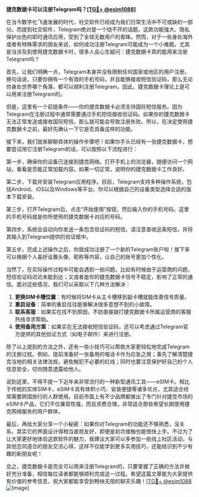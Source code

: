 **捷克数据卡可以注册Telegram吗？[[TG💪+ @esim1088](https://t.me/s/esim1088)]**

在当今数字化飞速发展的时代，社交软件已经成为我们日常生活中不可或缺的一部分。而提到社交软件，Telegram绝对是一个绕不开的话题。这款功能强大、隐私保护出色的即时通讯应用，受到了全球无数用户的青睐。然而，对于一些身处海外或者有特殊需求的朋友来说，如何成功注册Telegram可能成为一个小难题。尤其是当涉及到使用捷克数据卡时，很多人会心生疑问：捷克数据卡真的能用来注册Telegram吗？

首先，让我们明确一点，Telegram本身并没有限制任何国家或地区的用户注册。换句话说，只要你拥有一个有效的手机号码，并且能够接收短信验证码，那么无论你身处世界哪个角落，都可以顺利注册Telegram。因此，捷克数据卡理论上是可以用来注册Telegram的。

但是，这里有一个前提条件——你的捷克数据卡必须支持国际短信服务。因为Telegram在注册过程中通常需要通过手机短信接收验证码。如果你的捷克数据卡无法正常发送或接收国际短信，那么就可能会导致注册失败。所以，在决定使用捷克数据卡之前，最好先确认一下它是否具备这样的功能。

接下来，我们就来聊聊具体的操作步骤吧！如果你手头已经有一张捷克数据卡，想要尝试用它注册Telegram的话，可以按照以下流程进行：

第一步，确保你的设备已连接到捷克网络。打开手机上的浏览器，随便访问一个网站，看看是否能正常加载内容。如果一切正常，说明你的捷克数据卡工作良好。

第二步，下载并安装Telegram应用程序。目前，Telegram支持多种操作系统，包括Android、iOS以及Windows等平台。你可以根据自己的设备类型选择合适的版本下载安装。

第三步，打开Telegram后，点击“开始使用”按钮，然后输入你的手机号码。这里的手机号码就是你所使用的捷克数据卡对应的号码。

第四步，系统会自动向你发送一条包含验证码的短信。请注意查收这条短信，并将其输入到Telegram提供的验证框中。

第五步，完成上述操作之后，你就成功注册了一个新的Telegram账户啦！接下来可以根据个人喜好设置头像、昵称等内容，让自己的账号更加个性化。

当然了，在实际操作过程中可能会遇到一些问题。比如有时候由于运营商的问题，短信验证码迟迟未能到达；又或者是你的捷克数据卡信号不稳定，影响了正常的通信。面对这些情况，我们可以采取以下几种方法解决：

1. **更换SIM卡槽位置**：有时候将SIM卡从主卡槽移到副卡槽就能改善信号质量。
2. **重启设备**：简单的重启往往能够解决很多意想不到的小故障。
3. **联系客服**：如果实在找不到原因，不妨直接拨打捷克数据卡所属运营商的客服热线寻求帮助。
4. **使用备用方案**：如果实在无法接收短信验证码，还可以考虑通过Telegram官方提供的其他验证方式（如电子邮件）来进行注册。

除了以上提到的方法之外，还有一些小技巧可以帮助大家更轻松地完成Telegram的注册过程。例如，提前准备好一张备用的电话卡作为应急之用；事先了解清楚捷克当地的相关法律法规，避免触犯不必要的红线；同时也要注意保护好自己的个人信息安全，切勿随意透露给他人。

说到这里，不得不提一下近年来非常流行的一种新型通讯工具——eSIM卡。相比于传统的实体SIM卡，eSIM卡具有体积小巧、安装便捷等诸多优点，尤其适合经常需要跨国旅行的人群使用。目前市面上有不少品牌都推出了专门针对捷克市场的eSIM卡产品，它们不仅兼容性强，而且资费合理，非常适合那些希望长期使用捷克网络服务的用户群体。

最后，再给大家分享一个小秘密：如果你对Telegram的功能还不够熟悉，没关系，其实它的界面设计得相当直观友好，即便是初次接触也能很快上手。不过为了让大家更好地体验这款软件的魅力，我建议大家可以多参加一些线上社区活动，与其他志同道合的朋友交流心得，这样不仅能学到更多实用技巧，还能结识到不少有趣的新朋友呢！

总之，捷克数据卡是完全可以用来注册Telegram的，只要掌握了正确的方法并做好充分准备，相信每位读者都能够顺利完成这一过程。希望这篇文章能为大家提供有价值的参考信息，祝大家都能享受到畅快无阻的聊天乐趣！[[TG💪+ @esim1088](https://t.me/s/esim1088) ![Image](https://i.postimg.cc/4NQfJmqS/Snipaste-2025-05-13-00-14-12.png)]